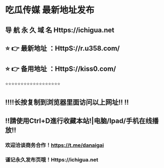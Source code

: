 # 吃瓜传媒 最新地址发布 
## 导 航 永 久 域 名  Https://ichigua.net
## ⭐️ 👉 最新地址 ：HttpS://r.u358.com/
## ⭐️ 👉 备用地址 ：HttpS://kiss0.com/
⭐️⭐️⭐️⭐️⭐️⭐️⭐️⭐️⭐️⭐️⭐️⭐️⭐️⭐️⭐️⭐️⭐️⭐️
## ‼️‼️长按复制到浏览器里面访问以上网址‼️  ‼️
## ‼️請使用Ctrl+D進行收藏本站!|电脑/Ipad/手机在线播放‼️
### 欢迎洽谈商务合作！https://t.me/danaigai
### 谨记永久发布页哦！Https://ichigua.net
